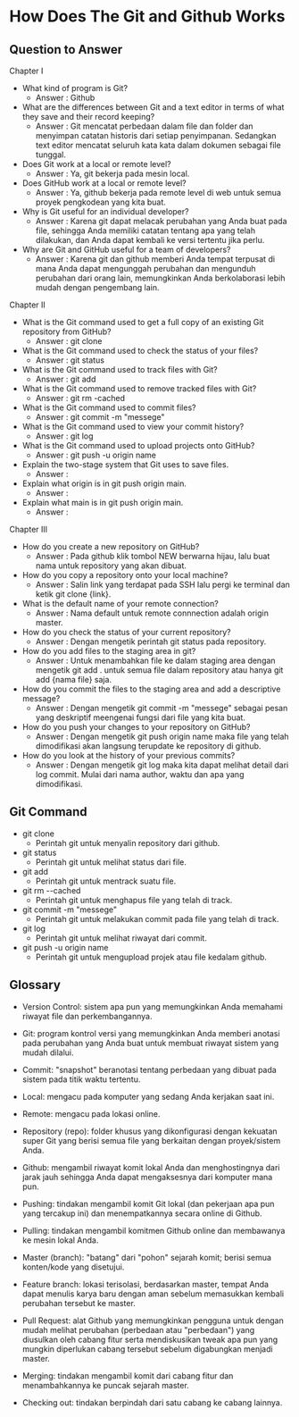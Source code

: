 # How Does The Git and Github Works

## Question to Answer

Chapter I

* What kind of program is Git?
    * Answer : Github
* What are the differences between Git and a text editor in terms of what they save and their record keeping?
    * Answer : Git mencatat perbedaan dalam file dan folder dan menyimpan catatan historis dari setiap penyimpanan. Sedangkan text editor mencatat seluruh kata kata dalam dokumen sebagai file tunggal.
* Does Git work at a local or remote level?
    * Answer : Ya, git bekerja pada mesin local. 
* Does GitHub work at a local or remote level?
    * Answer : Ya, github bekerja pada remote level di web untuk semua proyek pengkodean yang kita buat.
* Why is Git useful for an individual developer?
    * Answer : Karena git dapat melacak perubahan yang Anda buat pada file, sehingga Anda memiliki catatan tentang apa yang telah dilakukan, dan Anda dapat kembali ke versi tertentu jika perlu.
* Why are Git and GitHub useful for a team of developers?
    * Answer : Karena git dan github memberi Anda tempat terpusat di mana Anda dapat mengunggah perubahan dan mengunduh perubahan dari orang lain, memungkinkan Anda berkolaborasi lebih mudah dengan pengembang lain.

Chapter II

* What is the Git command used to get a full copy of an existing Git repository from GitHub?
    * Answer : git clone
* What is the Git command used to check the status of your files?
    * Answer : git status
* What is the Git command used to track files with Git?
    * Answer : git add
* What is the Git command used to remove tracked files with Git?
    * Answer : git rm -cached
* What is the Git command used to commit files?
    * Answer : git commit -m "messege"
* What is the Git command used to view your commit history?
    * Answer : git log
* What is the Git command used to upload projects onto GitHub?
    * Answer : git push -u origin name
* Explain the two-stage system that Git uses to save files.
    * Answer : 
* Explain what origin is in git push origin main.
    * Answer : 
* Explain what main is in git push origin main.
    * Answer : 

Chapter III

* How do you create a new repository on GitHub?
    * Answer : Pada github klik tombol NEW berwarna hijau, lalu buat nama untuk repository yang akan dibuat.
* How do you copy a repository onto your local machine?
    * Answer : Salin link yang terdapat pada SSH lalu pergi ke terminal dan ketik git clone {link}.
* What is the default name of your remote connection?
    * Answer : Nama default untuk remote connnection adalah origin master.
* How do you check the status of your current repository?
    * Answer : Dengan mengetik perintah git status pada repository.
* How do you add files to the staging area in git?
    * Answer : Untuk menambahkan file ke dalam staging area dengan mengetik git add . untuk semua file dalam repository atau hanya git add {nama file} saja.
* How do you commit the files to the staging area and add a descriptive message?
    * Answer : Dengan mengetik git commit -m "messege" sebagai pesan yang deskriptif meengenai fungsi dari file yang kita buat.
* How do you push your changes to your repository on GitHub?
    * Answer : Dengan mengetik git push origin name maka file yang telah dimodifikasi akan langsung terupdate ke repository di github.
* How do you look at the history of your previous commits?
    * Answer : Dengan mengetik git log maka kita dapat melihat detail dari log commit. Mulai dari nama author, waktu dan apa yang dimodifikasi.

## Git Command

* git clone
    * Perintah git untuk menyalin repository dari github.
* git status
    * Perintah git untuk melihat status dari file.
* git add
    * Perintah git untuk mentrack suatu file.
* git rm --cached
    * Perintah git untuk menghapus file yang telah di track.
* git commit -m "messege"
    * Perintah git untuk melakukan commit pada file yang telah di track.
* git log
    * Perintah git untuk melihat riwayat dari commit.
* git push -u origin name
    * Perintah git untuk mengupload projek atau file kedalam github.

## Glossary

* Version Control: sistem apa pun yang memungkinkan Anda memahami riwayat file dan perkembangannya.

* Git: program kontrol versi yang memungkinkan Anda memberi anotasi pada perubahan yang Anda buat untuk membuat riwayat sistem yang mudah dilalui.

* Commit: "snapshot" beranotasi tentang perbedaan yang dibuat pada sistem pada titik waktu tertentu.

* Local: mengacu pada komputer yang sedang Anda kerjakan saat ini.

* Remote: mengacu pada lokasi online.

* Repository (repo): folder khusus yang dikonfigurasi dengan kekuatan super Git yang berisi semua file yang berkaitan dengan proyek/sistem Anda.

* Github: mengambil riwayat komit lokal Anda dan menghostingnya dari jarak jauh sehingga Anda dapat mengaksesnya dari komputer mana pun.

* Pushing: tindakan mengambil komit Git lokal (dan pekerjaan apa pun yang tercakup ini) dan menempatkannya secara online di Github.

* Pulling: tindakan mengambil komitmen Github online dan membawanya ke mesin lokal Anda.

* Master (branch): "batang" dari "pohon" sejarah komit; berisi semua konten/kode yang disetujui.

* Feature branch: lokasi terisolasi, berdasarkan master, tempat Anda dapat menulis karya baru dengan aman sebelum memasukkan kembali perubahan tersebut ke master.

* Pull Request: alat Github yang memungkinkan pengguna untuk dengan mudah melihat perubahan (perbedaan atau "perbedaan") yang diusulkan oleh cabang fitur serta mendiskusikan tweak apa pun yang mungkin diperlukan cabang tersebut sebelum digabungkan menjadi master.

* Merging: tindakan mengambil komit dari cabang fitur dan menambahkannya ke puncak sejarah master.

* Checking out: tindakan berpindah dari satu cabang ke cabang lainnya.